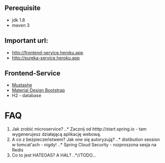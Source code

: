 ## Perequisite
* jdk 1.8
* maven 3

## Important url:
* http://frontend-service.heroku.app
* http://eureka-service.heroku.app

## Frontend-Service
* [Mustashe](https://github.com/mjeanroy/springmvc-mustache)
* [Material Design Bootstrap](http://mdbootstrap.com)
* H2 - database

# FAQ
1. Jak zrobić microservice?
..* Zacznij od htttp://start.spring.io - tam wygenerujesz działającą aplikację webową.
1. A co z bezpieczeństwem? Jak one się autoryzują?
..* distibution session w tomcat'ach - nigdy!
..* Spring Cloud Security - rozproszona sesja na Redis
1. Co to jest HATEOAS? A HAL?
..*//TODO...

